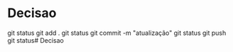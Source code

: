 # Decisao
git status 
git add . 
git status 
git commit -m "atualização" 
git status git push 
git status# Decisao
